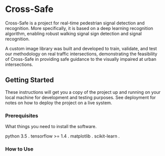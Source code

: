 # Cross-Safe
Cross-Safe is a project for real-time pedestrian signal detection and recognition. More specifically, it is based on a deep learning recognition algorithm, enabling robust walking signal sign detection and signal recognition. 

A custom image library was built and developed to train, validate, and test our methodology on real traffic intersections, demonstrating the feasibility of Cross-Safe in providing safe guidance to the visually impaired at urban intersections. 

## Getting Started
These instructions will get you a copy of the project up and running on your local machine for development and testing purposes. See deployment for notes on how to deploy the project on a live system.

### Prerequisites
What things you need to install the software.

python 3.5 . 
tensorflow >= 1.4 . 
matplotlib . 
scikit-learn . 

### How to Use

